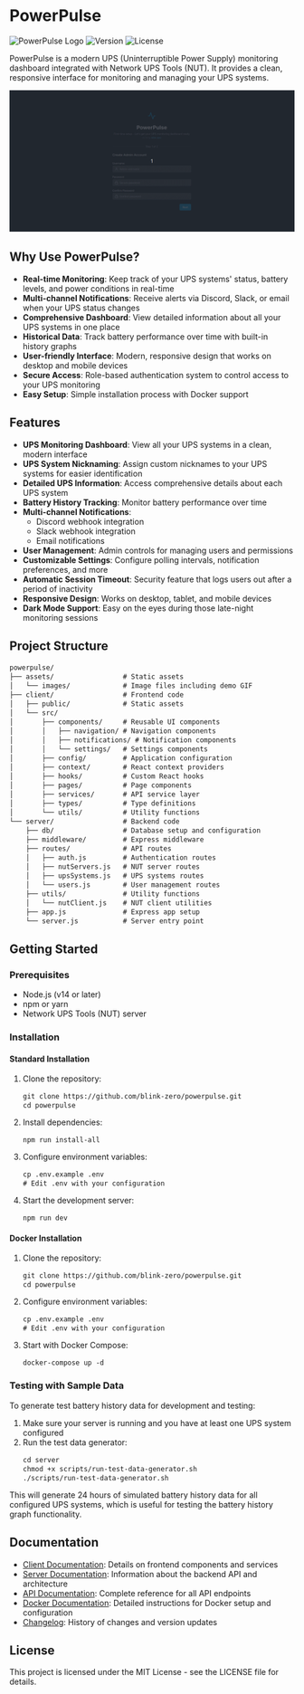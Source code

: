 # PowerPulse

![PowerPulse Logo](https://img.shields.io/badge/PowerPulse-UPS%20Monitoring-blue)
![Version](https://img.shields.io/badge/version-1.8.2-green)
![License](https://img.shields.io/badge/license-MIT-lightgrey)

PowerPulse is a modern UPS (Uninterruptible Power Supply) monitoring dashboard integrated with Network UPS Tools (NUT). It provides a clean, responsive interface for monitoring and managing your UPS systems.

![PowerPulse Demo](assets/images/PowerPulse_demo.gif)

## Why Use PowerPulse?

- **Real-time Monitoring**: Keep track of your UPS systems' status, battery levels, and power conditions in real-time
- **Multi-channel Notifications**: Receive alerts via Discord, Slack, or email when your UPS status changes
- **Comprehensive Dashboard**: View detailed information about all your UPS systems in one place
- **Historical Data**: Track battery performance over time with built-in history graphs
- **User-friendly Interface**: Modern, responsive design that works on desktop and mobile devices
- **Secure Access**: Role-based authentication system to control access to your UPS monitoring
- **Easy Setup**: Simple installation process with Docker support

## Features

- **UPS Monitoring Dashboard**: View all your UPS systems in a clean, modern interface
- **UPS System Nicknaming**: Assign custom nicknames to your UPS systems for easier identification
- **Detailed UPS Information**: Access comprehensive details about each UPS system
- **Battery History Tracking**: Monitor battery performance over time
- **Multi-channel Notifications**:
  - Discord webhook integration
  - Slack webhook integration
  - Email notifications
- **User Management**: Admin controls for managing users and permissions
- **Customizable Settings**: Configure polling intervals, notification preferences, and more
- **Automatic Session Timeout**: Security feature that logs users out after a period of inactivity
- **Responsive Design**: Works on desktop, tablet, and mobile devices
- **Dark Mode Support**: Easy on the eyes during those late-night monitoring sessions

## Project Structure

```
powerpulse/
├── assets/                 # Static assets
│   └── images/             # Image files including demo GIF
├── client/                 # Frontend code
│   ├── public/             # Static assets
│   └── src/
│       ├── components/     # Reusable UI components
│       │   ├── navigation/ # Navigation components
│       │   ├── notifications/ # Notification components
│       │   └── settings/   # Settings components
│       ├── config/         # Application configuration
│       ├── context/        # React context providers
│       ├── hooks/          # Custom React hooks
│       ├── pages/          # Page components
│       ├── services/       # API service layer
│       ├── types/          # Type definitions
│       └── utils/          # Utility functions
└── server/                 # Backend code
    ├── db/                 # Database setup and configuration
    ├── middleware/         # Express middleware
    ├── routes/             # API routes
    │   ├── auth.js         # Authentication routes
    │   ├── nutServers.js   # NUT server routes
    │   ├── upsSystems.js   # UPS systems routes
    │   └── users.js        # User management routes
    ├── utils/              # Utility functions
    │   └── nutClient.js    # NUT client utilities
    ├── app.js              # Express app setup
    └── server.js           # Server entry point
```

## Getting Started

### Prerequisites

- Node.js (v14 or later)
- npm or yarn
- Network UPS Tools (NUT) server

### Installation

#### Standard Installation

1. Clone the repository:
   ```
   git clone https://github.com/blink-zero/powerpulse.git
   cd powerpulse
   ```

2. Install dependencies:
   ```
   npm run install-all
   ```

3. Configure environment variables:
   ```
   cp .env.example .env
   # Edit .env with your configuration
   ```

4. Start the development server:
   ```
   npm run dev
   ```

#### Docker Installation

1. Clone the repository:
   ```
   git clone https://github.com/blink-zero/powerpulse.git
   cd powerpulse
   ```

2. Configure environment variables:
   ```
   cp .env.example .env
   # Edit .env with your configuration
   ```

3. Start with Docker Compose:
   ```
   docker-compose up -d
   ```

### Testing with Sample Data

To generate test battery history data for development and testing:

1. Make sure your server is running and you have at least one UPS system configured
2. Run the test data generator:
   ```
   cd server
   chmod +x scripts/run-test-data-generator.sh
   ./scripts/run-test-data-generator.sh
   ```

This will generate 24 hours of simulated battery history data for all configured UPS systems, which is useful for testing the battery history graph functionality.

## Documentation

- [Client Documentation](client/src/README.md): Details on frontend components and services
- [Server Documentation](server/README.md): Information about the backend API and architecture
- [API Documentation](API.md): Complete reference for all API endpoints
- [Docker Documentation](DOCKER.md): Detailed instructions for Docker setup and configuration
- [Changelog](CHANGELOG.md): History of changes and version updates

## License

This project is licensed under the MIT License - see the LICENSE file for details.
